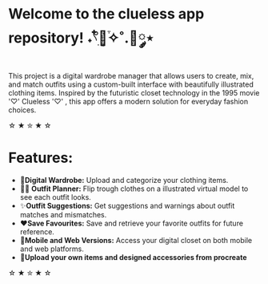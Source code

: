 # Welcome to the clueless app repository! ˖𓍢ִ໋🌷͙֒✧˚.🎀༘⋆
This project is a digital wardrobe manager that allows users to create, mix, and match outfits
using a custom-built interface with beautifully illustrated clothing items. Inspired by the futuristic closet technology in the 1995 movie '♡' Clueless '♡' , this app offers a modern solution for everyday  fashion choices.

☆ ★ ✮ ★ ☆
 
# Features:
- 👗**Digital Wardrobe:** Upload and categorize your clothing items.
- 🧍‍♀️ **Outfit Planner:** Flip trough clothes on a illustrated virtual model to see each outfit looks. 
- ✨**Outfit Suggestions:** Get suggestions and warnings about outfit matches and mismatches.
- ❤️**Save Favourites:** Save and retrieve your favorite outfits for future reference.
- 🦋**Mobile and Web Versions:** Access your digital closet on both mobile and web platforms. 
- 🎨**Upload your own items and designed accessories from  procreate**

☆ ★ ✮ ★ ☆
